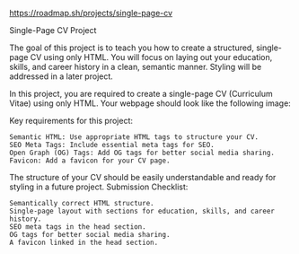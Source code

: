 https://roadmap.sh/projects/single-page-cv

Single-Page CV Project


  The goal of this project is to teach you how to create a structured, single-page CV using only HTML. You will focus on laying out your education, skills, and career history in a clean, semantic manner. Styling will be addressed in a later project.

In this project, you are required to create a single-page CV (Curriculum Vitae) using only HTML. Your webpage should look like the following image:

Key requirements for this project:

    Semantic HTML: Use appropriate HTML tags to structure your CV.
    SEO Meta Tags: Include essential meta tags for SEO.
    Open Graph (OG) Tags: Add OG tags for better social media sharing.
    Favicon: Add a favicon for your CV page.

The structure of your CV should be easily understandable and ready for styling in a future project.
Submission Checklist:

    Semantically correct HTML structure.
    Single-page layout with sections for education, skills, and career history.
    SEO meta tags in the head section.
    OG tags for better social media sharing.
    A favicon linked in the head section.
